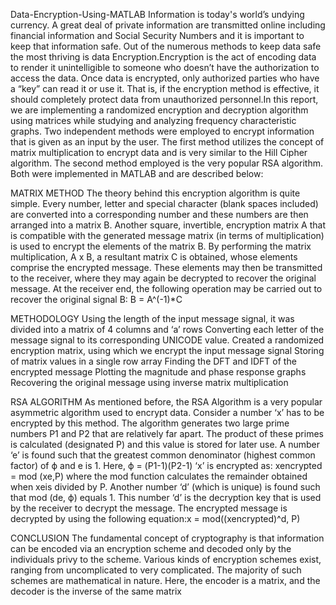 Data-Encryption-Using-MATLAB
Information is today's world’s undying currency. A great deal of private information are transmitted online including financial information and Social Security Numbers and it is important to keep that information safe. Out of the numerous methods to keep data safe the most thriving is data Encryption.Encryption is the act of encoding data to render it unintelligible to someone who doesn’t have the authorization to access the data. Once data is encrypted, only authorized parties who have a “key” can read it or use it. That is, if the encryption method is effective, it should completely protect data from unauthorized personnel.In this report, we are implementing a randomized encryption and decryption algorithm using matrices while studying and analyzing frequency characteristic graphs. Two independent methods were employed to encrypt information that is given as an input by the user. The first method utilizes the concept of matrix multiplication to encrypt data and is very similar to the Hill Cipher algorithm. The second method employed is the very popular RSA algorithm. Both were implemented in MATLAB and are described below:

MATRIX METHOD
The theory behind this encryption algorithm is quite simple. Every number, letter and special character (blank spaces included) are converted into a corresponding number and these numbers are then arranged into a matrix B. Another square, invertible, encryption matrix A that is compatible with the generated message matrix (in terms of multiplication) is used to encrypt the elements of the matrix B. By performing the matrix multiplication, A x B, a resultant matrix C is obtained, whose elements comprise the encrypted message. These elements may then be transmitted to the receiver, where they may again be decrypted to recover the original message. At the receiver end, the following operation may be carried out to recover the original signal B: B = A^(-1)*C

METHODOLOGY
Using the length of the input message signal, it was divided into a matrix of 4 columns and ‘a’ rows Converting each letter of the message signal to its corresponding UNICODE value. Created a randomized encryption matrix, using which we encrypt the input message signal Storing of matrix values in a single row array Finding the DFT and IDFT of the encrypted message Plotting the magnitude and phase response graphs Recovering the original message using inverse matrix multiplication

RSA ALGORITHM
As mentioned before, the RSA Algorithm is a very popular asymmetric algorithm used to encrypt data. Consider a number ‘x’ has to be encrypted by this method. The algorithm generates two large prime numbers P1 and P2 that are relatively far apart. The product of these primes is calculated (designated P) and this value is stored for later use. A number ‘e’ is found such that the greatest common denominator (highest common factor) of ϕ and e is 1. Here, ϕ = (P1-1)(P2-1) ‘x’ is encrypted as: xencrypted = mod (xe,P) where the mod function calculates the remainder obtained when xeis divided by P. Another number ‘d’ (which is unique) is found such that mod (de, ϕ) equals 1. This number ‘d’ is the decryption key that is used by the receiver to decrypt the message. The encrypted message is decrypted by using the following equation:x = mod((xencrypted)^d, P)

CONCLUSION
The fundamental concept of cryptography is that information can be encoded via an encryption scheme and decoded only by the individuals privy to the scheme. Various kinds of encryption schemes exist, ranging from uncomplicated to very complicated. The majority of such schemes are mathematical in nature. Here, the encoder is a matrix, and the decoder is the inverse of the same matrix
